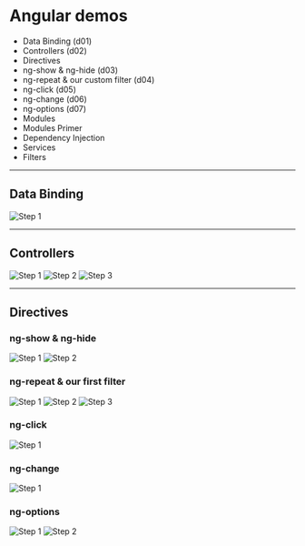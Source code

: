 # Angular demos

* Data Binding (d01)
* Controllers (d02)
* Directives
 * ng-show & ng-hide (d03)
 * ng-repeat & our custom filter (d04)
 * ng-click (d05)
 * ng-change (d06)
 * ng-options (d07)
* Modules
 * Modules Primer
 * Dependency Injection
* Services
* Filters

---

## Data Binding

![Step 1](docs/d01_01.jpg)

---

## Controllers

![Step 1](docs/d02_01.jpg)
![Step 2](docs/d02_02.jpg)
![Step 3](docs/d02_03.jpg)

---

## Directives

### ng-show & ng-hide

![Step 1](docs/d03_01.jpg)
![Step 2](docs/d03_02.jpg)

### ng-repeat & our first filter

![Step 1](docs/d04_01.jpg)
![Step 2](docs/d04_02.jpg)
![Step 3](docs/d04_03.jpg)

### ng-click

![Step 1](docs/d05_01.jpg)

### ng-change

![Step 1](docs/d06_01.jpg)

### ng-options

![Step 1](docs/d07_01.jpg)
![Step 2](docs/d07_02.jpg)

